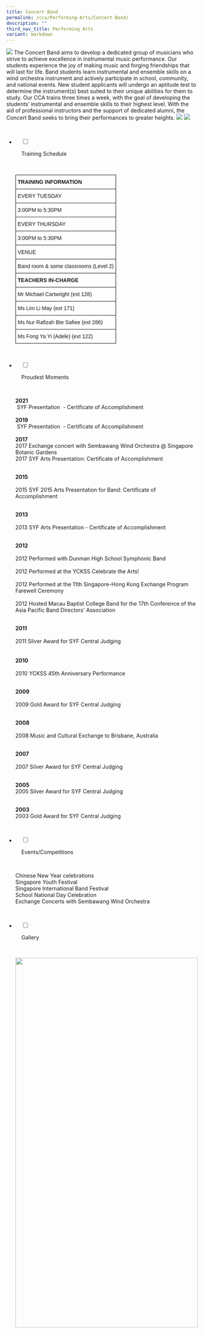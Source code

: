 ```yaml
---
title: Concert Band
permalink: /cca/Performing-Arts/Concert-Band/
description: ""
third_nav_title: Performing Arts
variant: markdown
---
```

![](/images/Our%20Curriculum/Non%20Academic%20Programmes/CoCurricular%20Activities/Performing%20Arts/Concert%20Band/C1NEW.png)
The Concert Band aims to develop a dedicated group of musicians who strive to achieve excellence in instrumental music performance. Our students experience the joy of making music and forging friendships that will last for life. Band students learn instrumental and ensemble skills on a wind orchestra instrument and actively participate in school, community, and national events. New student applicants will undergo an aptitude test to determine the instrument(s) best suited to their unique abilities for them to study. Our CCA trains three times a week, with the goal of developing the students’ instrumental and ensemble skills to their highest level. With the aid of professional instructors and the support of dedicated alumni, the Concert Band seeks to bring their performances to greater heights.
![](/images/Our%20Curriculum/Non%20Academic%20Programmes/CoCurricular%20Activities/Performing%20Arts/Concert%20Band/C2.jpg)
![](/images/Our%20Curriculum/Non%20Academic%20Programmes/CoCurricular%20Activities/Performing%20Arts/Concert%20Band/C3.jpg)


<ul class="jekyllcodex_accordion">

&nbsp;&nbsp;<li>

&nbsp;&nbsp;&nbsp;&nbsp;<input type="checkbox" id="accordion1">

&nbsp;&nbsp;&nbsp;&nbsp;<label for="accordion1">Training&nbsp;Schedule</label>

&nbsp;&nbsp;&nbsp;&nbsp;<div>

<p>   
<style type="text/css">
.tg  {border-collapse:collapse;border-spacing:0;}
.tg td{border-color:black;border-style:solid;border-width:1px;font-family:Arial, sans-serif;font-size:14px;
  overflow:hidden;padding:10px 5px;word-break:normal;}
.tg th{border-color:black;border-style:solid;border-width:1px;font-family:Arial, sans-serif;font-size:14px;
  font-weight:normal;overflow:hidden;padding:10px 5px;word-break:normal;}
.tg .tg-1wig{font-weight:bold;text-align:left;vertical-align:top}
.tg .tg-0lax{text-align:left;vertical-align:top}
</style>
<table class="tg">
<thead>
  <tr>
    <th class="tg-1wig">TRAINING INFORMATION</th>
  </tr>
</thead>
<tbody>
  <tr>
    <td class="tg-0lax">EVERY TUESDAY</td>
  </tr>
  <tr>
    <td class="tg-0lax">3:00PM to 5:30PM</td>
  </tr>
  <tr>
    <td class="tg-0lax">EVERY THURSDAY</td>
  </tr>
  <tr>
    <td class="tg-0lax">3:00PM to 5:30PM</td>
  </tr>
  <tr>
    <td class="tg-0lax">VENUE</td>
  </tr>
  <tr>
    <td class="tg-0lax">Band room &amp; some classrooms (Level 2)</td>
  </tr>
  <tr>
    <td class="tg-1wig">TEACHERS IN-CHARGE</td>
  </tr>
  <tr>
    <td class="tg-0lax">Mr Michael Cartwright (ext 128)</td>
  </tr>
  <tr>
    <td class="tg-0lax">Ms Lim Li May (ext 171)</td>
  </tr>
  <tr>
    <td class="tg-0lax">Ms Nur Rafizah Bte Safiee (ext 286)</td>
  </tr>
  <tr>
    <td class="tg-0lax">Ms Fong Ya Yi (Adele) (ext 122)</td>
  </tr>
</tbody>
</table></p>

&nbsp;&nbsp;&nbsp;&nbsp;</div>

</li>
	<li>

&nbsp;&nbsp;&nbsp;&nbsp;<input type="checkbox" id="accordion2">

&nbsp;&nbsp;&nbsp;&nbsp;<label for="accordion2">Proudest&nbsp;Moments</label>

&nbsp;&nbsp;&nbsp;&nbsp;<div>

<p> <b>2021</b><br>&nbsp;SYF Presentation&nbsp; - Certificate of Accomplishment<br><br> <b>2019</b><br>&nbsp;SYF Presentation&nbsp; - Certificate of Accomplishment<br><br>  
	<b>2017</b><br>  
2017 Exchange concert with Sembawang Wind Orchestra @ Singapore Botanic Gardens<br>  
2017 SYF Arts Presentation: Certificate of Accomplishment<br><br>  
 
<b>2015</b><br>  
2015 SYF 2015 Arts Presentation for Band: Certificate of Accomplishment<br><br>  
  
<b>2013</b><br>  
2013 SYF Arts Presentation - Certificate of Accomplishment<br><br>  
  
<b>2012</b><br>  
2012 Performed with Dunman High School Symphonic Band<br>  
2012 Performed at the YCKSS Celebrate the Arts!<br>  
2012 Performed at the 11th Singapore-Hong Kong Exchange Program Farewell Ceremony<br>  
2012 Hosted Macau Baptist College Band for the 17th Conference of the Asia Pacific Band Directors’ Association<br><br>  
  
<b>2011</b><br>  
2011 Silver Award for SYF Central Judging<br><br>  
<b>2010</b><br>  
2010 YCKSS 45th Anniversary Performance<br><br>  
  
<b>2009</b><br>  
2009 Gold Award for SYF Central Judging<br><br>  
  
<b>2008</b><br>  
2008 Music and Cultural Exchange to Brisbane, Australia<br><br>  
  
<b>2007</b><br>  
2007 Silver Award for SYF Central Judging<br><br>
  
<b>2005</b>  
2005 Silver Award for SYF Central Judging<br><br> 
  
<b>2003</b>  
2003 Gold Award for SYF Central Judging
			</p>

&nbsp;&nbsp;&nbsp;&nbsp;</div>

</li>
	
<li>

&nbsp;&nbsp;&nbsp;&nbsp;<input type="checkbox" id="accordion3">

&nbsp;&nbsp;&nbsp;&nbsp;<label for="accordion3">Events/Competitions</label>

&nbsp;&nbsp;&nbsp;&nbsp;<div>

<p> Chinese New Year celebrations<br>  
Singapore Youth Festival<br>  
Singapore International Band Festival<br>  
School National Day Celebration<br>  
Exchange Concerts with Sembawang Wind Orchestra
			</p>

&nbsp;&nbsp;&nbsp;&nbsp;</div>

</li>
	
<li>

&nbsp;&nbsp;&nbsp;&nbsp;<input type="checkbox" id="accordion4">

&nbsp;&nbsp;&nbsp;&nbsp;<label for="accordion4">Gallery</label>

&nbsp;&nbsp;&nbsp;&nbsp;<div>

<p>   
<img style="width:100%;height:50%" src="/images/Our%20Curriculum/Non%20Academic%20Programmes/CoCurricular%20Activities/Performing%20Arts/Concert%20Band/C4.png">
			<img style="width:100%;height:50%" src="/images/Our%20Curriculum/Non%20Academic%20Programmes/CoCurricular%20Activities/Performing%20Arts/Concert%20Band/C5.png">
			<img style="width:100%;height:50%" src="/images/Our%20Curriculum/Non%20Academic%20Programmes/CoCurricular%20Activities/Performing%20Arts/Concert%20Band/C6.png">
			<img style="width:100%;height:50%" src="/images/Our%20Curriculum/Non%20Academic%20Programmes/CoCurricular%20Activities/Performing%20Arts/Concert%20Band/C7.png"></p>

&nbsp;&nbsp;</div>

</li>
	
	

	
</ul>